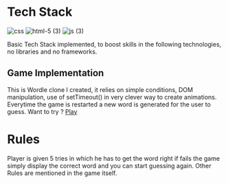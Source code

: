 # Tech Stack

![css](https://github.com/najam3/Wordle/assets/100590374/01ac2a41-1d77-4ff1-859c-3fe0bcd184e3)
![html-5 (3)](https://github.com/najam3/Wordle/assets/100590374/46415170-8fdf-4fb7-9cf1-67e775db9131)
![js (3)](https://github.com/najam3/Wordle/assets/100590374/c18fd824-4e42-4837-972a-466ec7b3ff09)

Basic Tech Stack implemented, to boost skills in the following technologies, no libraries and no frameworks. 

## Game Implementation
This is Wordle clone I created, it relies on simple conditions, DOM manipulation, use of setTimeout() in very clever way to create animations. 
Everytime the game is restarted a new word is generated for the user to guess. 
Want to try ? [Play](https://najam3.github.io/Wordle/)

# Rules

Player is given 5 tries in which he has to get the word right if fails the game simply display the correct word and you can start guessing again.
Other Rules are mentioned in the game itself.



